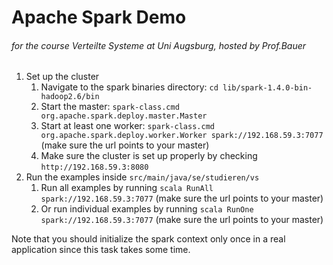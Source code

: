 # Apache Spark Demo
###### for the course *Verteilte Systeme* at Uni Augsburg, hosted by Prof.Bauer

1. Set up the cluster
    1. Navigate to the spark binaries directory: `cd lib/spark-1.4.0-bin-hadoop2.6/bin`
    1. Start the master: `spark-class.cmd org.apache.spark.deploy.master.Master`
    1. Start at least one worker: `spark-class.cmd org.apache.spark.deploy.worker.Worker spark://192.168.59.3:7077` (make sure the url points to your master)
    1. Make sure the cluster is set up properly by checking `http://192.168.59.3:8080`
2. Run the examples inside `src/main/java/se/studieren/vs`
    1. Run all examples by running `scala RunAll spark://192.168.59.3:7077` (make sure the url points to your master)
    1. Or run individual examples by running `scala RunOne spark://192.168.59.3:7077` (make sure the url points to your master)

Note that you should initialize the spark context only once in a real application since this task takes some time.